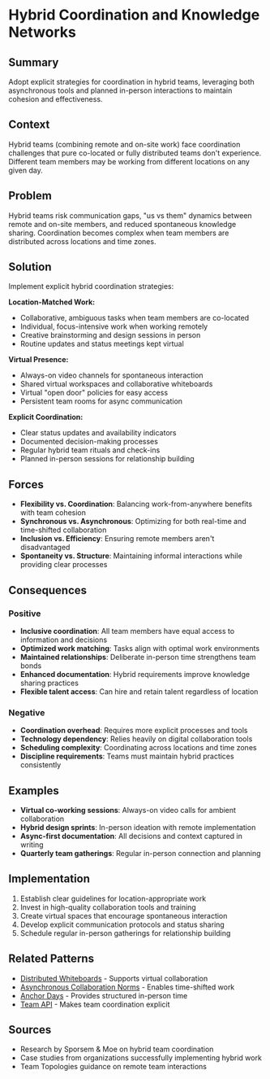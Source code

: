 # Hybrid Coordination and Knowledge Networks

## Summary
Adopt explicit strategies for coordination in hybrid teams, leveraging both asynchronous tools and planned in-person interactions to maintain cohesion and effectiveness.

## Context
Hybrid teams (combining remote and on-site work) face coordination challenges that pure co-located or fully distributed teams don't experience. Different team members may be working from different locations on any given day.

## Problem
Hybrid teams risk communication gaps, "us vs them" dynamics between remote and on-site members, and reduced spontaneous knowledge sharing. Coordination becomes complex when team members are distributed across locations and time zones.

## Solution
Implement explicit hybrid coordination strategies:

**Location-Matched Work:**
- Collaborative, ambiguous tasks when team members are co-located
- Individual, focus-intensive work when working remotely
- Creative brainstorming and design sessions in person
- Routine updates and status meetings kept virtual

**Virtual Presence:**
- Always-on video channels for spontaneous interaction
- Shared virtual workspaces and collaborative whiteboards
- Virtual "open door" policies for easy access
- Persistent team rooms for async communication

**Explicit Coordination:**
- Clear status updates and availability indicators
- Documented decision-making processes
- Regular hybrid team rituals and check-ins
- Planned in-person sessions for relationship building

## Forces
- **Flexibility vs. Coordination**: Balancing work-from-anywhere benefits with team cohesion
- **Synchronous vs. Asynchronous**: Optimizing for both real-time and time-shifted collaboration
- **Inclusion vs. Efficiency**: Ensuring remote members aren't disadvantaged
- **Spontaneity vs. Structure**: Maintaining informal interactions while providing clear processes

## Consequences

### Positive
- **Inclusive coordination**: All team members have equal access to information and decisions
- **Optimized work matching**: Tasks align with optimal work environments
- **Maintained relationships**: Deliberate in-person time strengthens team bonds
- **Enhanced documentation**: Hybrid requirements improve knowledge sharing practices
- **Flexible talent access**: Can hire and retain talent regardless of location

### Negative
- **Coordination overhead**: Requires more explicit processes and tools
- **Technology dependency**: Relies heavily on digital collaboration tools
- **Scheduling complexity**: Coordinating across locations and time zones
- **Discipline requirements**: Teams must maintain hybrid practices consistently

## Examples
- **Virtual co-working sessions**: Always-on video calls for ambient collaboration
- **Hybrid design sprints**: In-person ideation with remote implementation
- **Async-first documentation**: All decisions and context captured in writing
- **Quarterly team gatherings**: Regular in-person connection and planning

## Implementation
1. Establish clear guidelines for location-appropriate work
2. Invest in high-quality collaboration tools and training
3. Create virtual spaces that encourage spontaneous interaction
4. Develop explicit communication protocols and status sharing
5. Schedule regular in-person gatherings for relationship building

## Related Patterns
- [Distributed Whiteboards](distributed-whiteboards.md) - Supports virtual collaboration
- [Asynchronous Collaboration Norms](async-collaboration-norms.md) - Enables time-shifted work
- [Anchor Days](anchor-days.md) - Provides structured in-person time
- [Team API](team-api.md) - Makes team coordination explicit

## Sources
- Research by Sporsem & Moe on hybrid team coordination
- Case studies from organizations successfully implementing hybrid work
- Team Topologies guidance on remote team interactions